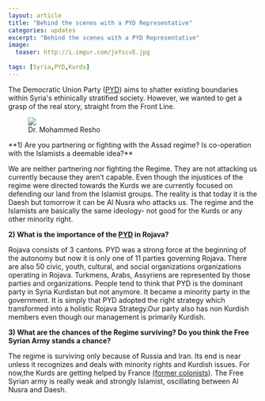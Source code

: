 ```yaml
---
layout: article
title: "Behind the scenes with a PYD Representative"
categories: updates
excerpt: "Behind the scenes with a PYD Representative"
image:
  teaser: http://i.imgur.com/jxYscvE.jpg
  
tags: [Syria,PYD,Kurds]
---
```



The Democratic Union Party ([PYD](http://www.pydrojava.net/en/index.php/about)) aims to shatter existing boundaries within Syria's ethinically stratified society. However, we wanted to get a grasp of the real story, straight from the Front Line.
<figure>
	<a href="http://i.imgur.com/DQ65k5p.jpg"><img src="http://i.imgur.com/DQ65k5p.jpg"></a>
	<figcaption>Dr. Mohammed Resho</figcaption>
</figure>
**1) Are you partnering or fighting with the Assad regime? Is co-operation with the Islamists a deemable idea?**

We are neither partnering nor fighting the Regime. They are not attacking us currently because they aren’t capable. Even though the injustices of the regime were directed towards the Kurds we are currently focused on defending our land from the Islamist groups. The reality is that today it is the Daesh but tomorrow it can be Al Nusra who attacks us. The regime and the Islamists are basically the same ideology- not good for the Kurds or any other minority right. 


**2) What is the importance of the [PYD](http://www.pydrojava.net/en/) in Rojava?**

Rojava consists of 3 cantons. PYD was a strong force at the beginning of the autonomy but now it is only one of 11 parties governing Rojava. There are also 50 civic, youth, cultural, and social organizations organizations operating in Rojava. Turkmens, Arabs, Assyriens are represented by those parties and organizations. People tend to think that PYD is the dominant party in Syria Kurdistan but not anymore. It became a minority party in the government. It is simply that PYD adopted the right strategy which transformed into a holistic Rojava Strategy.Our party also has non Kurdish members even though our management is primarily Kurdish.

 

**3) What are the chances of the Regime surviving? Do you think the Free Syrian Army stands a chance?**

The regime is surviving only because of Russia and Iran. Its end is near unless it recognizes and deals with minority rights and Kurdish issues. For now,the Kurds are getting helped by France [(former colonists)](http://www.britannica.com/EBchecked/topic/578856/Syria/29921/The-French-mandate). The Free Syrian army is really weak and strongly Islamist, oscillating between Al Nusra and Daesh.


